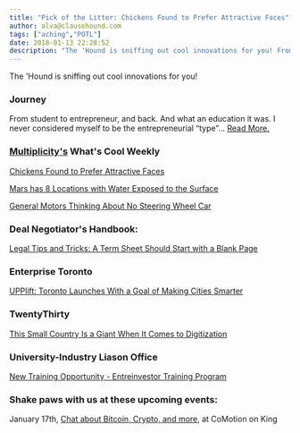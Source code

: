 ```yaml
---
title: "Pick of the Litter: Chickens Found to Prefer Attractive Faces"
author: alva@clausehound.com
tags: ["aching","POTL"]
date: 2018-01-13 22:28:52
description: "The 'Hound is sniffing out cool innovations for you! From student to entrepreneur, and back. And what an education it was. I never considered myself to be the entrepreneurial type."
---
```


The 'Hound is sniffing out cool innovations for you!



### Journey

 From student to entrepreneur, and back. And what an education it was. I never considered myself to be the entrepreneurial “type”... [Read More.](https://blog.clausehound.com/from-student-to-entrepreneur-and-back/)

### [Multiplicity's](http://multiplicity.media) What's Cool Weekly



[Chickens Found to Prefer Attractive Faces](https://news.nationalgeographic.com/2018/01/animals-chickens-evolution-eggs-food/)


[Mars has 8 Locations with Water Exposed to the Surface](https://futurism.com/researchers-identify-eight-sites-exposed-water-ice-mars/)



[General Motors Thinking About No Steering Wheel Car ](https://phys.org/news/2018-01-gm-mass-producing-cars-wheels.html)



### Deal Negotiator's Handbook: 

[ Legal Tips and Tricks: A Term Sheet Should Start with a Blank Page ](https://blog.clausehound.com/legal-tips-and-tricks-a-term-sheet-should-start-with-a-blank-page/)



### Enterprise Toronto 

[ UPPlift: Toronto Launches With a Goal of Making Cities Smarter](https://blog.clausehound.com/upplift-toronto-launches-with-a-goal-of-making-cities-smarter/)


### TwentyThirty 

[ This Small Country Is a Giant When It Comes to Digitization](https://blog.clausehound.com/this-small-country-is-a-giant-when-it-comes-to-digitization/)



### University-Industry Liason Office 

[New Training Opportunity - Entreinvestor Training Program](https://blog.clausehound.com/new-training-opportunity-entreinvestor-training-program/)

### Shake paws with us at these upcoming events: 

January 17th, [Chat about Bitcoin, Crypto, and more](https://blog.clausehound.com/chat-about-bitcoin-crypto-and-more/), at CoMotion on King

